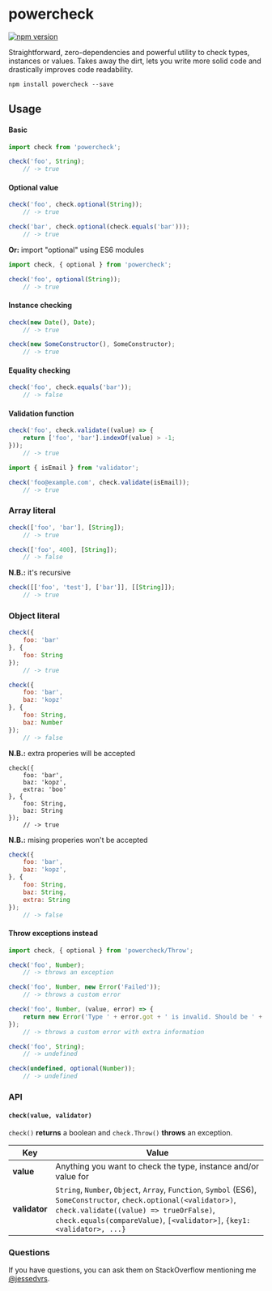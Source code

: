 powercheck
==========

[![npm version](https://badge.fury.io/js/powercheck.svg)](https://badge.fury.io/js/powercheck)

Straightforward, zero-dependencies and powerful utility to check types, instances or values. Takes away the dirt, lets you write more solid code and drastically improves code readability.

```
npm install powercheck --save
```

Usage
-----

#### Basic
```js
import check from 'powercheck';

check('foo', String);
    // -> true
```

#### Optional value
```js
check('foo', check.optional(String));
    // -> true

check('bar', check.optional(check.equals('bar')));
    // -> true
```

**Or:** import "optional" using ES6 modules

```js
import check, { optional } from 'powercheck';

check('foo', optional(String));
    // -> true
```

#### Instance checking
```js
check(new Date(), Date);
    // -> true

check(new SomeConstructor(), SomeConstructor);
    // -> true
```

#### Equality checking
```js
check('foo', check.equals('bar'));
    // -> false
```


#### Validation function
```js
check('foo', check.validate((value) => {
    return ['foo', 'bar'].indexOf(value) > -1;
}));
    // -> true
```

```js
import { isEmail } from 'validator';

check('foo@example.com', check.validate(isEmail));
    // -> true
```

### Array literal
```js
check(['foo', 'bar'], [String]);
    // -> true

check(['foo', 400], [String]);
    // -> false
```

**N.B.:** it's recursive

```js
check([['foo', 'test'], ['bar']], [[String]]);
    // -> true
```

### Object literal
```js
check({
    foo: 'bar'
}, {
    foo: String
});
    // -> true

check({
    foo: 'bar',
    baz: 'kopz'
}, {
    foo: String,
    baz: Number
});
    // -> false
```

**N.B.:** extra properies will be accepted

```
check({
    foo: 'bar',
    baz: 'kopz',
    extra: 'boo'
}, {
    foo: String,
    baz: String
});
    // -> true
```

**N.B.:** mising properies won't be accepted

```js
check({
    foo: 'bar',
    baz: 'kopz',
}, {
    foo: String,
    baz: String,
    extra: String
});
    // -> false
```


#### Throw exceptions instead
```js
import check, { optional } from 'powercheck/Throw';

check('foo', Number);
    // -> throws an exception

check('foo', Number, new Error('Failed'));
    // -> throws a custom error

check('foo', Number, (value, error) => {
    return new Error('Type ' + error.got + ' is invalid. Should be ' + error.expectedType + '.');
});
    // -> throws a custom error with extra information

check('foo', String);
    // -> undefined

check(undefined, optional(Number));
    // -> undefined
```

### API

#### `check(value, validator)`

`check()` **returns** a boolean and `check.Throw()` **throws** an exception.

Key | Value
--- | ----
**value** | Anything you want to check the type, instance and/or value for
**validator** | `String`, `Number`, `Object`, `Array`, `Function`, `Symbol` (ES6), `SomeConstructor`, `check.optional(<validator>)`, `check.validate((value) => trueOrFalse)`, `check.equals(compareValue)`, `[<validator>]`, `{key1: <validator>, ...}`

### Questions

If you have questions, you can ask them on StackOverflow mentioning me [@jessedvrs](http://stackoverflow.com/users/2803759).


